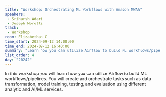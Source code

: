 ```yaml
---
title: "Workshop: Orchestrating ML Workflows with Amazon MWAA"
speakers:
 - Sriharsh Adari
 - Joseph Morotti
track:
 - Workshop
room: Elizabethan C
time_start: 2024-09-12 14:00:00
time_end: 2024-09-12 16:40:00
summary: "Learn how you can utilize Airflow to build ML workflows/pipelines. You will create and orchestrate tasks such as data transformation, model training, testing, and evaluation using different analytic and AI/ML services."
list_order: 4
day: "20242"
---
```


In this workshop you will learn how you can utilize Airflow to build ML workflows/pipelines. You will create and orchestrate tasks such as data transformation, model training, testing, and evaluation using different analytic and AI/ML services.
